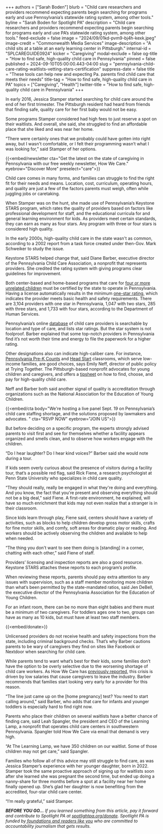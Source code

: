 +++
authors = ["Sarah Boden"]
blurb = "Child care researchers and providers recommend expecting parents begin searching for programs early and use Pennsylvania’s statewide rating system, among other tools."
byline = "Sarah Boden for Spotlight PA"
description = "Child care researchers and providers recommend expecting parents begin searching for programs early and use PA’s statewide rating system, among other tools."
feed-exclude = false
image = "2024/09/01kd-pvm9-bj4h-kexk.jpeg"
image-credit = "Commonwealth Media Services"
image-description = "A child sits at a table at an early learning center in Pittsburgh."
internal-id = "SPLCAREGUIDE0924"
kicker = "Caregiving"
modal-exclude = false
og-title = "How to find safe, high-quality child care in Pennsylvania"
pinned = false
published = 2024-09-10T05:00:00.443-04:00
slug = "pennsylvania-child-care-rating-waitlists-vetting-stars-certification"
suppress-date = false
title = "These tools can help new and expecting Pa. parents find child care that meets their needs"
title-tag = "How to find safe, high-quality child care in PA"
topics = ["Caregiving", "Health"]
twitter-title = "How to find safe, high-quality child care in Pennsylvania"
+++

In early 2016, Jessica Stamper started searching for child care around the end of her first trimester. The Pittsburgh resident had heard from friends that finding safe, quality care for her first baby would not be easy.

Some programs Stamper considered had high fees to just reserve a spot on their waitlists. And overall, she said, she struggled to find an affordable place that she liked and was near her home.

“There were certainly ones that we probably could have gotten into right away, but I wasn&#39;t comfortable, or I felt their programming wasn’t what I was looking for,” said Stamper of her options.

{{<embed/newsletter cta="Get the latest on the state of caregiving in Pennsylvania with our free weekly newsletter, How We Care." eyebrow="Discover More" preselect="care">}}

Child care comes in many forms, and families can struggle to find the right fit for their needs and means. Location, cost, curriculum, operating hours, and quality are just a few of the factors parents must weigh, often while juggling jobs or caretaking.

When Stamper was on the hunt, she made use of Pennsylvania’s Keystone STARS program, which rates the quality of providers based on factors like professional development for staff, and the educational curricula for and general learning environment for kids. As providers meet certain standards, they can earn as many as four stars. Any program with three or four stars is considered high quality.

In the early 2000s, high-quality child care in the state wasn&#39;t as common, according to a 2002 report from a task force created under then-Gov. Mark Schweiker to study the issue.

Keystone STARS helped change that, said Diane Barber, executive director of the Pennsylvania Child Care Association, a nonprofit that represents providers. She credited the rating system with giving programs clear guidelines for improvement.

Both center-based and home-based programs that care for <a href="https://www.pa.gov/en/agencies/dhs/resources/for-providers/child-care-for-providers/early-learning-provider-requirements.html#:~:text=%E2%80%8BEarly%20Learning%20Provider%20Requirements,Pennsylvania%20Department%20of%20Human%20Services">four or more unrelated children</a> must be certified by the state to operate in Pennsylvania. Having a license automatically results in the minimum <a href="https://www.pakeys.org/2023-program-manual/">one-star rating,</a> which indicates the provider meets basic health and safety requirements. There are 3,104 providers with one star in Pennsylvania, 1,047 with two stars, 285 with three stars, and 1,733 with four stars, according to the Department of Human Services.

Pennsylvania’s online <a href="https://www.compass.dhs.pa.gov/providersearch/#/childcareprovidersearch">database</a> of child care providers is searchable by location and type of care, and lists star ratings. But the star system is not foolproof. Barber explained that some top-notch providers in Pennsylvania find it’s not worth their time and energy to file the paperwork for a higher rating.

Other designations also can indicate high-caliber care. For instance, <a href="https://www.education.pa.gov/Early%20Learning/OCDEL%20Preschool%20Programs/Pages/default.aspx">Pennsylvania Pre-K Counts</a> and <a href="https://www.pa.gov/en/agencies/dhs/resources/early-learning-child-care/head-start.html">Head Start</a> classrooms, which serve low-income families, are good choices, says Emily Neff, director of public policy at Trying Together. The Pittsburgh-based nonprofit advocates for young children and caregivers, and offers a <a href="https://tryingtogether.org/wp-content/uploads/2023/02/How-to-choose-child-care.pdf">tipsheet</a> on how to find, choose, and pay for high-quality child care.

Neff and Barber both said another signal of quality is accreditation through organizations such as the National Association for the Education of Young Children.

{{<embed/cta body="We&#39;re hosting a live panel Sept. 19 on Pennsylvania’s child care staffing shortage, and the solutions proposed by lawmakers and advocates. " cta="RSVP NOW" eyebrow="JOIN US">}}

But before deciding on a specific program, the experts strongly advised parents to visit first and see for themselves whether a facility appears organized and smells clean, and to observe how workers engage with the children.

“Do I hear laughter? Do I hear kind voices?” Barber said she would note during a tour.

If kids seem overly curious about the presence of visitors during a facility tour, that’s a possible red flag, said Rick Fiene, a research psychologist at Penn State University who specializes in child care quality.

“They should really, really be engaged in what they&#39;re doing and everything. And you know, the fact that you&#39;re present and observing everything should not be a big deal,” said Fiene. A first-rate environment, he explained, will have so much enrichment that kids may not even realize that a stranger is in their classroom.

Since kids learn through play, Fiene said, centers should have a variety of activities, such as blocks to help children develop gross motor skills, crafts for fine motor skills, and comfy, soft areas for dramatic play or reading. And workers should be actively observing the children and available to help when needed.

“The thing you don&#39;t want to see them doing is \[standing\] in a corner, chatting with each other,” said Fiene of staff.

Providers’ licensing and inspection reports are also a good resource. Keystone STARS attaches these reports to each program’s profile.

When reviewing these reports, parents should pay extra attention to any issues with supervision, such as a staff member monitoring more children than what’s been permitted by the state-mandated ratios, said Jen DeBell, the executive director of the Pennsylvania Association for the Education of Young Children.

For an infant room, there can be no more than eight babies and there must be a minimum of two caregivers. For toddlers ages one to two, groups can have as many as 10 kids, but must have at least two staff members.

{{<embed/donate>}}

Unlicensed providers do not receive health and safety inspections from the state, including criminal background checks. That’s why Barber cautions parents to be wary of caregivers they find on sites like Facebook or Nextdoor when searching for child care.

While parents tend to want what’s best for their kids, some families don’t have the option to be overly selective due to the worsening shortage of child care workers. As How We Care has <a href="https://www.spotlightpa.org/news/2024/07/pennsylvania-child-care-staffing-budget-funding-affordability-cost/">previously reported</a>, this crisis is driven by low salaries that cause caregivers to leave the industry. Barber recommends that families start looking very early for a provider for this reason.

“The line just came up on the \[home pregnancy\] test? You need to start calling around,” said Barber, who adds that care for infants and younger toddlers is especially hard to find right now.

Parents who place their children on several waitlists have a better chance of finding care, said Leah Spangler, the president and CEO of the Learning Lamp, a nonprofit that operates child care centers in southwestern Pennsylvania. Spangler told How We Care via email that demand is very high.

“At The Learning Lamp, we have 350 children on our waitlist. Some of those children may not get care,” said Spangler.

Families who follow all of this advice may still struggle to find care, as was Jessica Stamper’s experience with her younger daughter, born in 2022. Stamper took the same proactive approach of signing up for waitlists soon after she learned she was pregnant the second time, but ended up doing a nanny-share for three months before a spot at a facility near her home finally opened up. She’s glad her daughter is now benefiting from the accredited, four-star child care center.

“I’m really grateful,” said Stamper.

<strong><em>BEFORE YOU GO…</em></strong><em> If you learned something from this article, pay it forward and contribute to Spotlight PA at </em><a href="http://spotlightpa.org/donate"><em>spotlightpa.org/donate</em></a><em>. Spotlight PA is funded by</em><a href="https://www.spotlightpa.org/support"><em> foundations and readers like you</em></a><em> who are committed to accountability journalism that gets results.</em>


